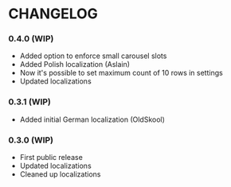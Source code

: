 # CHANGELOG

### 0.4.0 (WIP)

- Added option to enforce small carousel slots
- Added Polish localization (Aslain)
- Now it's possible to set maximum count of 10 rows in settings
- Updated localizations

### 0.3.1 (WIP)

- Added initial German localization (OldSkool)

### 0.3.0 (WIP)

- First public release
- Updated localizations
- Cleaned up localizations